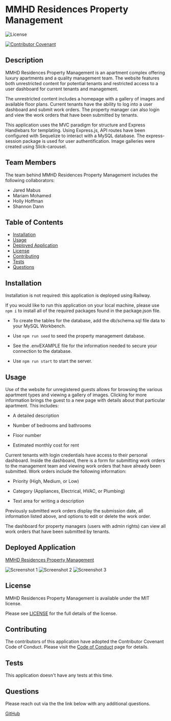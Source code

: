 # MMHD Residences Property Management

![License](https://img.shields.io/badge/license-MIT-blue.svg)

[![Contributor Covenant](https://img.shields.io/badge/Contributor%20Covenant-2.1-4baaaa.svg)](code_of_conduct.md)

## Description

MMHD Residences Property Management is an apartment complex offering luxury apartments and a quality management team. The website features both unrestricted content for potential tenants and restricted access to a user dashboard for current tenants and management.

The unrestricted content includes a homepage with a gallery of images and available floor plans. Current tenants have the ability to log into a user dashboard and submit work orders. The property manager can also login and view the work orders that have been submitted by tenants.  

This application uses the MVC paradigm for structure and Express Handlebars for templating. Using Express.js, API routes have been configured with Sequelize to interact with a MySQL database. The express-session package is used for user authentification. Image galleries were created using Slick-carousel.

## Team Members

The team behind MMHD Residences Property Management includes the following collaborators:

* Jared Mabus
* Mariam Mohamed
* Holly Hoffman
* Shannon Dann

## Table of Contents

- [Installation](#installation)
- [Usage](#usage)
- [Deployed Application](#deployed-application)
- [License](#license)
- [Contributing](#contributing)
- [Tests](#tests)
- [Questions](#questions)

## Installation 

Installation is not required: this application is deployed using Railway.

If you would like to run this application on your local machine, please use `npm i` to install all of the required packages found in the package.json file. 

* To create the tables for the database, add the db/schema.sql file data to your MySQL Workbench.

* Use `npm run seed` to seed the property management database.

* See the .envEXAMPLE file for the information needed to secure your connection to the database.

* Use `npm run start` to start the server.

## Usage 

Use of the website for unregistered guests allows for browsing the various apartment types and viewing a gallery of images. Clicking for more information brings the guest to a new page with details about that particular apartment. This includes:

* A detailed description

* Number of bedrooms and bathrooms

* Floor number

* Estimated monthly cost for rent

Current tenants with login credentials have access to their personal dashboard. Inside the dashboard, there is a form for submitting work orders to the management team and viewing work orders that have already been submitted. Work orders include the following information:

* Priority (High, Medium, or Low)

* Category (Appliances, Electrical, HVAC, or Plumbing)

* Text area for writing a description

Previously submitted work orders display the submission date, all information listed above, and options to edit or delete the work order.

The dashboard for property managers (users with admin rights) can view all work orders that have been submitted by tenants.

## Deployed Application

[MMHD Residences Property Management]()

![Screenshot 1](./public/images/screenshot-homepage.png)
![Screenshot 2](./public/images/screenshot-single-unit.png)
![Screenshot 3](./public/images/screenshot-tenant-dash.png)

## License 

MMHD Residences Property Management is available under the MIT license.

Please see [LICENSE](./LICENSE) for the full details of the license.

## Contributing 

The contributors of this application have adopted the Contributor Covenant Code of Conduct. Please visit the [Code of Conduct](./CODE_OF_CONDUCT) page for details.

## Tests 

This application doesn't have any tests at this time.

## Questions 

Please reach out via the the link below with any additional questions. 

[GitHub](https://github.com/hoffh-5334/propertyManager)